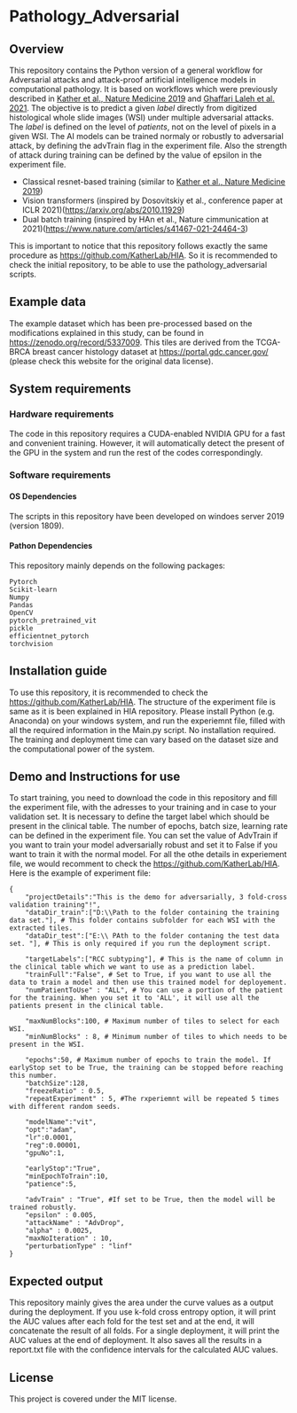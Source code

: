# Pathology_Adversarial

## Overview

This repository contains the Python version of a general workflow for Adversarial attacks and attack-proof artificial intelligence models in computational pathology.
It is based on workflows which were previously described in [Kather et al., Nature Medicine 2019](https://www.nature.com/articles/s41591-019-0462-y) and 
[Ghaffari Laleh et al. 2021](https://www.biorxiv.org/content/10.1101/2021.08.09.455633v1.full.pdf).
The objective is to predict a given *label* directly from digitized histological whole slide images (WSI) under multiple adversarial attacks. 
The *label* is defined on the level of *patients*, not on the level of pixels in a given WSI. The AI models can be trained normaly or robustly to adversarial attack, by defining the advTrain flag in the experiment file. Also the strength of attack during training can be defined by the value of epsilon in the experiment file. 

- Classical resnet-based training (similar to [Kather et al., Nature Medicine 2019](https://www.nature.com/articles/s41591-019-0462-y))
- Vision transformers (inspired by  Dosovitskiy et al., conference paper at ICLR 2021)(https://arxiv.org/abs/2010.11929)
- Dual batch training (inspired by HAn et al., Nature cimmunication at 2021)(https://www.nature.com/articles/s41467-021-24464-3)

This is important to notice that this repository follows exactly the same procedure as https://github.com/KatherLab/HIA. So it is recommended to check the initial repository, to be able to use the pathology_adversarial scripts. 

## Example data

The example dataset which has been pre-processed based on the modifications explained in this study, can be found in https://zenodo.org/record/5337009. This tiles are derived from the TCGA-BRCA breast cancer histology dataset at https://portal.gdc.cancer.gov/ (please check this website for the original data license). 

## System requirements

### Hardware requirements

The code in this repository requires a CUDA-enabled NVIDIA GPU for a fast and convenient training. However, it will automatically detect the present of the GPU in the system and run the rest of the codes correspondingly.

### Software requirements

#### OS Dependencies
The scripts in this repository have been developed on windoes server 2019 (version 1809).

#### Pathon Dependencies
This repository mainly depends on the following packages:

````
Pytorch 
Scikit-learn
Numpy
Pandas
OpenCV
pytorch_pretrained_vit
pickle
efficientnet_pytorch
torchvision
````
## Installation guide

To use this repository, it is recommended to check the https://github.com/KatherLab/HIA. The structure of the experiment file is same as it is been explained in HIA repository. Please install Python (e.g. Anaconda) on your windows system, and run the experiemnt file, filled with all the required information in the Main.py script. No installation required. The training and deployment time can vary based on the dataset size and the computational power of the system. 

## Demo and Instructions for use

To start training, you need to download the code in this repository and fill the experiment file, with the adresses to your training and in case to your validation set. It is necessary to define the target label which should be present in the clinical table. The number of epochs, batch size, learning rate can be defined in the experiment file. You can set the value of AdvTrain if you want to train your model adversarially robust and set it to False if you want to train it with the normal model. For all the othe details in experiement file, we would recomment to check the https://github.com/KatherLab/HIA. Here is the example of experiment file:

````
{
    "projectDetails":"This is the demo for adversarially, 3 fold-cross validation training"!",
    "dataDir_train":["D:\\Path to the folder containing the training data set."], # This folder contains subfolder for each WSI with the extracted tiles. 
    "dataDir_test":["E:\\ PAth to the folder contaning the test data set. "], # This is only required if you run the deployment script.

    "targetLabels":["RCC subtyping"], # This is the name of column in the clinical table which we want to use as a prediction label.
    "trainFull":"False", # Set to True, if you want to use all the data to train a model and then use this trained model for deployement. 
    "numPatientToUse" : "ALL", # You can use a portion of the patient for the training. When you set it to 'ALL', it will use all the patients present in the clinical table. 

    "maxNumBlocks":100, # Maximum number of tiles to select for each WSI. 
    "minNumBlocks" : 8, # Minimum number of tiles to which needs to be present in the WSI.

    "epochs":50, # Maximum number of epochs to train the model. If earlyStop set to be True, the training can be stopped before reaching this number. 
    "batchSize":128,
    "freezeRatio" : 0.5,
    "repeatExperiment" : 5, #The rxperiemnt will be repeated 5 times with different random seeds. 
     
    "modelName":"vit", 
    "opt":"adam",
    "lr":0.0001,
    "reg":0.00001,
    "gpuNo":1,

    "earlyStop":"True",
    "minEpochToTrain":10, 
    "patience":5,

    "advTrain" : "True", #If set to be True, then the model will be trained robustly. 
    "epsilon" : 0.005,
    "attackName" : "AdvDrop",
    "alpha" : 0.0025,
    "maxNoIteration" : 10,
    "perturbationType" : "linf"
}

````

## Expected output
This repository mainly gives the area under the curve values as a output during the deployment. If you use k-fold cross entropy option, it will print the AUC values after each fold for the test set and at the end, it will concatenate the result of all folds. For a single deployment, it will print the AUC values at the end of deployment. It also saves all the results in a report.txt file with the confidence intervals for the calculated AUC values.  

## License
This project is covered under the MIT license. 
